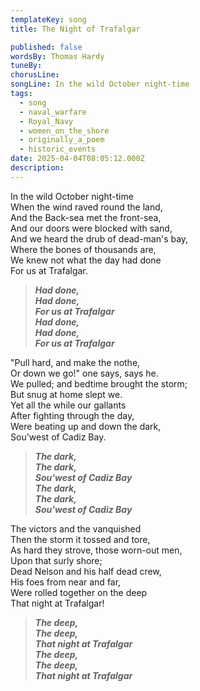 ```yaml
---
templateKey: song
title: The Night of Trafalgar

published: false
wordsBy: Thomas Hardy
tuneBy: 
chorusLine: 
songLine: In the wild October night-time
tags:
  - song
  - naval_warfare
  - Royal_Navy
  - women_on_the_shore
  - originally_a_poem
  - historic_events
date: 2025-04-04T08:05:12.000Z
description: 
---
```



In the wild October night-time\
When the wind raved round the land,\
And the Back-sea met the front-sea,\
And our doors were blocked with sand,\
And we heard the drub of dead-man's bay,\
Where the bones of thousands are,\
We knew not what the day had done\
For us at Trafalgar.

>***Had done,\
Had done,\
For us at Trafalgar\
Had done,\
Had done,\
For us at Trafalgar***

"Pull hard, and make the nothe,\
Or down we go!" one says, says he.\
We pulled; and bedtime brought the storm;\
But snug at home slept we.\
Yet all the while our gallants\
After fighting through the day,\
Were beating up and down the dark,\
Sou'west of Cadiz Bay.

>***The dark,\
The dark,\
Sou'west of Cadiz Bay\
The dark,\
The dark,\
Sou'west of Cadiz Bay***

The victors and the vanquished\
Then the storm it tossed and tore,\
As hard they strove, those worn-out men,\
Upon that surly shore;\
Dead Nelson and his half dead crew,\
His foes from near and far,\
Were rolled together on the deep\
That night at Trafalgar!

>***The deep,\
The deep,\
That night at Trafalgar\
The deep,\
The deep,\
That night at Trafalgar***


          
